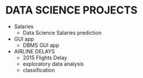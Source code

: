 # DATA SCIENCE PROJECTS 
- Salaries
    - Data Science Salaries prediction
- GUI app 
    - DBMS GUI app
- AIRLINE DELAYS
    - 2015 Flights Delay
    - exploratory data analysis 
    - classification
